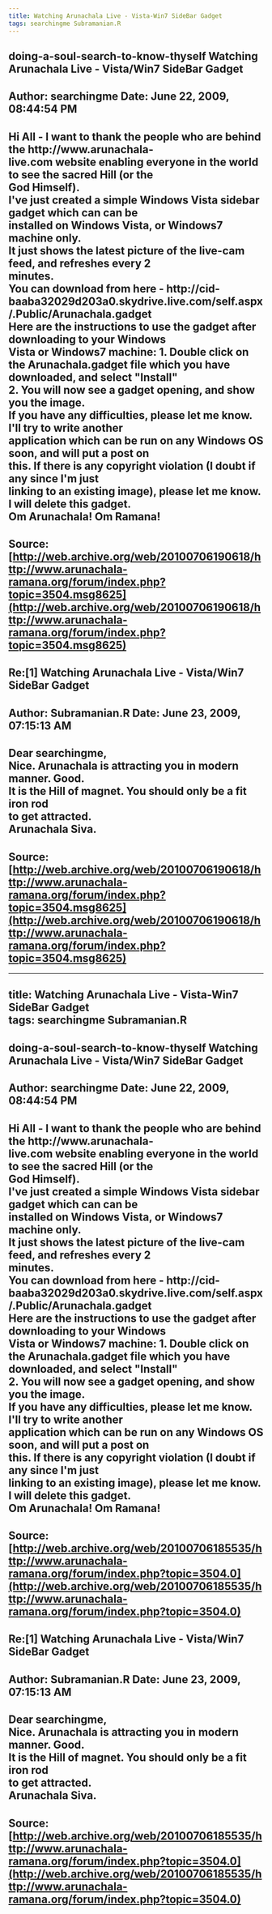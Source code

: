 ```yaml
--- 
title: Watching Arunachala Live - Vista-Win7 SideBar Gadget   
tags: searchingme Subramanian.R  
---  
```

## doing-a-soul-search-to-know-thyself Watching Arunachala Live - Vista/Win7 SideBar Gadget  
Author: searchingme         Date: June 22, 2009, 08:44:54 PM  
---  
Hi All - I want to thank the people who are behind the http://www.arunachala-  
live.com website enabling everyone in the world to see the sacred Hill (or the  
God Himself).   
I've just created a simple Windows Vista sidebar gadget which can can be  
installed on Windows Vista, or Windows7 machine only.   
It just shows the latest picture of the live-cam feed, and refreshes every 2  
minutes.   
You can download from here - http://cid-  
baaba32029d203a0.skydrive.live.com/self.aspx/.Public/Arunachala.gadget   
Here are the instructions to use the gadget after downloading to your Windows  
Vista or Windows7 machine: 1. Double click on the Arunachala.gadget file which you have downloaded, and select "Install"   
2\. You will now see a gadget opening, and show you the image.   
If you have any difficulties, please let me know. I'll try to write another  
application which can be run on any Windows OS soon, and will put a post on  
this. If there is any copyright violation (I doubt if any since I'm just  
linking to an existing image), please let me know. I will delete this gadget.   
Om Arunachala! Om Ramana!
 ---  
Source:[http://web.archive.org/web/20100706190618/http://www.arunachala-ramana.org/forum/index.php?topic=3504.msg8625](http://web.archive.org/web/20100706190618/http://www.arunachala-ramana.org/forum/index.php?topic=3504.msg8625)   
---  

## Re:[1] Watching Arunachala Live - Vista/Win7 SideBar Gadget  
Author: Subramanian.R       Date: June 23, 2009, 07:15:13 AM  
---  
Dear searchingme,   
Nice. Arunachala is attracting you in modern manner. Good.   
It is the Hill of magnet. You should only be a fit iron rod   
to get attracted.   
Arunachala Siva.
 ---  
Source:[http://web.archive.org/web/20100706190618/http://www.arunachala-ramana.org/forum/index.php?topic=3504.msg8625](http://web.archive.org/web/20100706190618/http://www.arunachala-ramana.org/forum/index.php?topic=3504.msg8625)   
---  

--- 
title: Watching Arunachala Live - Vista-Win7 SideBar Gadget   
tags: searchingme Subramanian.R  
---  
## doing-a-soul-search-to-know-thyself Watching Arunachala Live - Vista/Win7 SideBar Gadget  
Author: searchingme         Date: June 22, 2009, 08:44:54 PM  
---  
Hi All - I want to thank the people who are behind the http://www.arunachala-  
live.com website enabling everyone in the world to see the sacred Hill (or the  
God Himself).   
I've just created a simple Windows Vista sidebar gadget which can can be  
installed on Windows Vista, or Windows7 machine only.   
It just shows the latest picture of the live-cam feed, and refreshes every 2  
minutes.   
You can download from here - http://cid-  
baaba32029d203a0.skydrive.live.com/self.aspx/.Public/Arunachala.gadget   
Here are the instructions to use the gadget after downloading to your Windows  
Vista or Windows7 machine: 1. Double click on the Arunachala.gadget file which you have downloaded, and select "Install"   
2\. You will now see a gadget opening, and show you the image.   
If you have any difficulties, please let me know. I'll try to write another  
application which can be run on any Windows OS soon, and will put a post on  
this. If there is any copyright violation (I doubt if any since I'm just  
linking to an existing image), please let me know. I will delete this gadget.   
Om Arunachala! Om Ramana!
 ---  
Source:[http://web.archive.org/web/20100706185535/http://www.arunachala-ramana.org/forum/index.php?topic=3504.0](http://web.archive.org/web/20100706185535/http://www.arunachala-ramana.org/forum/index.php?topic=3504.0)   
---  

## Re:[1] Watching Arunachala Live - Vista/Win7 SideBar Gadget  
Author: Subramanian.R       Date: June 23, 2009, 07:15:13 AM  
---  
Dear searchingme,   
Nice. Arunachala is attracting you in modern manner. Good.   
It is the Hill of magnet. You should only be a fit iron rod   
to get attracted.   
Arunachala Siva.
 ---  
Source:[http://web.archive.org/web/20100706185535/http://www.arunachala-ramana.org/forum/index.php?topic=3504.0](http://web.archive.org/web/20100706185535/http://www.arunachala-ramana.org/forum/index.php?topic=3504.0)   
---  

